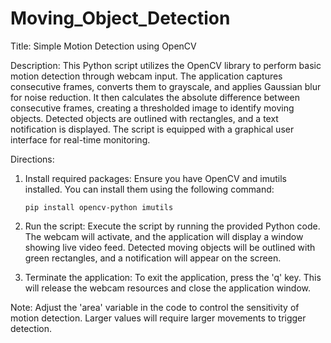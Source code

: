 # Moving_Object_Detection
Title: Simple Motion Detection using OpenCV

Description:
This Python script utilizes the OpenCV library to perform basic motion detection through webcam input. The application captures consecutive frames, converts them to grayscale, and applies Gaussian blur for noise reduction. It then calculates the absolute difference between consecutive frames, creating a thresholded image to identify moving objects. Detected objects are outlined with rectangles, and a text notification is displayed. The script is equipped with a graphical user interface for real-time monitoring.

Directions:
1. Install required packages: Ensure you have OpenCV and imutils installed. You can install them using the following command:
   ```
   pip install opencv-python imutils
   ```

2. Run the script: Execute the script by running the provided Python code. The webcam will activate, and the application will display a window showing live video feed. Detected moving objects will be outlined with green rectangles, and a notification will appear on the screen.

3. Terminate the application: To exit the application, press the 'q' key. This will release the webcam resources and close the application window.

Note: Adjust the 'area' variable in the code to control the sensitivity of motion detection. Larger values will require larger movements to trigger detection.
